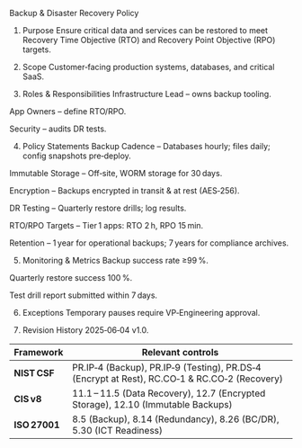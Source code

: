 Backup & Disaster Recovery Policy
1. Purpose
Ensure critical data and services can be restored to meet Recovery Time Objective (RTO) and Recovery Point Objective (RPO) targets.

2. Scope
Customer‑facing production systems, databases, and critical SaaS.

3. Roles & Responsibilities
Infrastructure Lead – owns backup tooling.

App Owners – define RTO/RPO.

Security – audits DR tests.

4. Policy Statements
Backup Cadence – Databases hourly; files daily; config snapshots pre‑deploy.

Immutable Storage – Off‑site, WORM storage for 30 days.

Encryption – Backups encrypted in transit & at rest (AES‑256).

DR Testing – Quarterly restore drills; log results.

RTO/RPO Targets – Tier 1 apps: RTO 2 h, RPO 15 min.

Retention – 1 year for operational backups; 7 years for compliance archives.

5. Monitoring & Metrics
Backup success rate ≥99 %.

Quarterly restore success 100 %.

Test drill report submitted within 7 days.

6. Exceptions
Temporary pauses require VP‑Engineering approval.

7. Revision History
2025‑06‑04 v1.0.


| Framework     | Relevant controls                                                                            |
| ------------- | -------------------------------------------------------------------------------------------- |
| **NIST CSF**  | PR.IP‑4 (Backup), PR.IP‑9 (Testing), PR.DS‑4 (Encrypt at Rest), RC.CO‑1 & RC.CO‑2 (Recovery) |
| **CIS v8**    | 11.1 – 11.5 (Data Recovery), 12.7 (Encrypted Storage), 12.10 (Immutable Backups)             |
| **ISO 27001** | 8.5 (Backup), 8.14 (Redundancy), 8.26 (BC/DR), 5.30 (ICT Readiness)                          |
